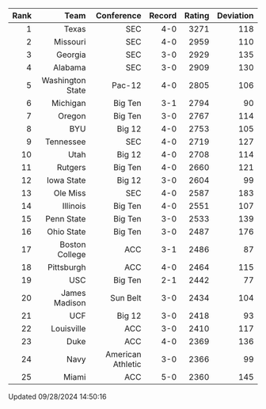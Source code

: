 | Rank  | Team                 | Conference           | Record   | Rating | Deviation |
| ---:  | ---:                 | ---:                 | ---:     | ---:   | ---:      |
| 1     | Texas                | SEC                  | 4-0      | 3271   | 118       |
| 2     | Missouri             | SEC                  | 4-0      | 2959   | 110       |
| 3     | Georgia              | SEC                  | 3-0      | 2929   | 135       |
| 4     | Alabama              | SEC                  | 3-0      | 2909   | 130       |
| 5     | Washington State     | Pac-12               | 4-0      | 2805   | 106       |
| 6     | Michigan             | Big Ten              | 3-1      | 2794   | 90        |
| 7     | Oregon               | Big Ten              | 3-0      | 2767   | 114       |
| 8     | BYU                  | Big 12               | 4-0      | 2753   | 105       |
| 9     | Tennessee            | SEC                  | 4-0      | 2719   | 127       |
| 10    | Utah                 | Big 12               | 4-0      | 2708   | 114       |
| 11    | Rutgers              | Big Ten              | 4-0      | 2660   | 121       |
| 12    | Iowa State           | Big 12               | 3-0      | 2604   | 99        |
| 13    | Ole Miss             | SEC                  | 4-0      | 2587   | 183       |
| 14    | Illinois             | Big Ten              | 4-0      | 2551   | 107       |
| 15    | Penn State           | Big Ten              | 3-0      | 2533   | 139       |
| 16    | Ohio State           | Big Ten              | 3-0      | 2487   | 176       |
| 17    | Boston College       | ACC                  | 3-1      | 2486   | 87        |
| 18    | Pittsburgh           | ACC                  | 4-0      | 2464   | 115       |
| 19    | USC                  | Big Ten              | 2-1      | 2442   | 77        |
| 20    | James Madison        | Sun Belt             | 3-0      | 2434   | 104       |
| 21    | UCF                  | Big 12               | 3-0      | 2418   | 93        |
| 22    | Louisville           | ACC                  | 3-0      | 2410   | 117       |
| 23    | Duke                 | ACC                  | 4-0      | 2369   | 136       |
| 24    | Navy                 | American Athletic    | 3-0      | 2366   | 99        |
| 25    | Miami                | ACC                  | 5-0      | 2360   | 145       |

Updated 09/28/2024 14:50:16
